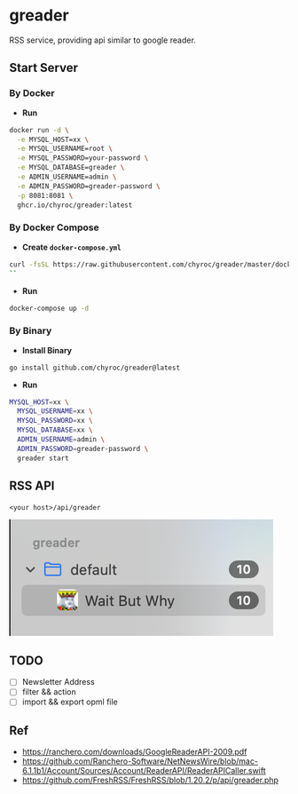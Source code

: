 # greader

RSS service, providing api similar to google reader.

## Start Server

### By Docker

- **Run**

```bash
docker run -d \
  -e MYSQL_HOST=xx \
  -e MYSQL_USERNAME=root \
  -e MYSQL_PASSWORD=your-password \
  -e MYSQL_DATABASE=greader \
  -e ADMIN_USERNAME=admin \
  -e ADMIN_PASSWORD=greader-password \
  -p 8081:8081 \
  ghcr.io/chyroc/greader:latest
```

### By Docker Compose

- **Create `docker-compose.yml`**

```bash
curl -fsSL https://raw.githubusercontent.com/chyroc/greader/master/docker-compose.yaml > docker-compose.yml
``
```

- **Run**

```bash
docker-compose up -d
```

### By Binary

- **Install Binary**

```bash
go install github.com/chyroc/greader@latest
```

- **Run**

```bash
MYSQL_HOST=xx \
  MYSQL_USERNAME=xx \
  MYSQL_PASSWORD=xx \
  MYSQL_DATABASE=xx \
  ADMIN_USERNAME=admin \
  ADMIN_PASSWORD=greader-password \
  greader start
```

## RSS API

```text
<your host>/api/greader
```

![](./screenshot/list.png)

## TODO

- [ ] Newsletter Address
- [ ] filter && action
- [ ] import && export opml file

## Ref

- https://ranchero.com/downloads/GoogleReaderAPI-2009.pdf
- https://github.com/Ranchero-Software/NetNewsWire/blob/mac-6.1.1b1/Account/Sources/Account/ReaderAPI/ReaderAPICaller.swift
- https://github.com/FreshRSS/FreshRSS/blob/1.20.2/p/api/greader.php
